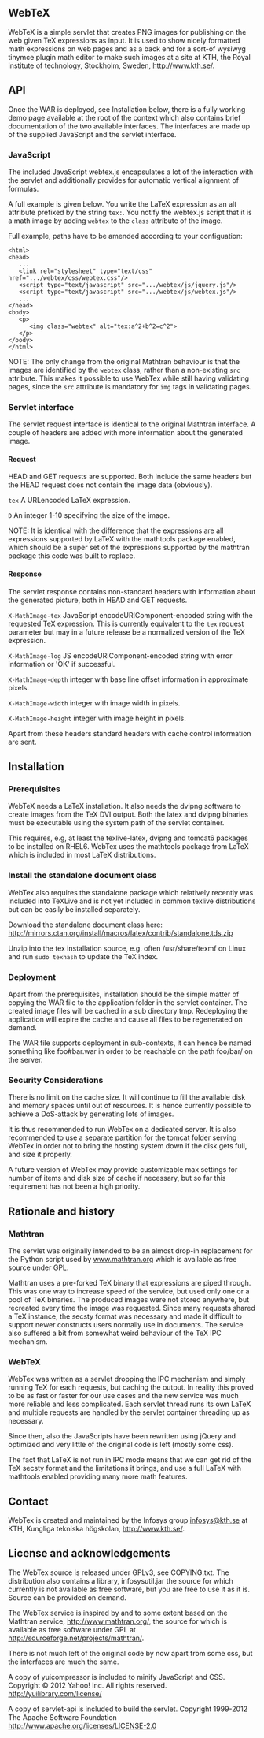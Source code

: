 WebTeX
------

WebTeX is a simple servlet that creates PNG images for publishing on the web
given TeX expressions as input. It is used to show nicely formatted math
expressions on web pages and as a back end for a sort-of wysiwyg tinymce 
plugin math editor to make such images at a site at KTH, the Royal institute
of technology, Stockholm, Sweden, http://www.kth.se/.


## API

Once the WAR is deployed, see Installation below, there is a fully working
demo page available at the root of the context which also contains brief 
documentation of the two available interfaces. The interfaces are made up 
of the supplied JavaScript and the servlet interface.

### JavaScript

The included JavaScript webtex.js encapsulates a lot of the interaction
with the servlet and additionally provides for automatic vertical alignment
of formulas.

A full example is given below. You write the LaTeX expression as an alt attribute
prefixed by the string `tex:`. You notify the webtex.js script that it is 
a math image by adding `webtex` to the `class` attribute of the image.

Full example, paths have to be amended according to your configuation:
```
<html>
<head>
   ...
   <link rel="stylesheet" type="text/css" href=".../webtex/css/webtex.css"/>
   <script type="text/javascript" src=".../webtex/js/jquery.js"/>
   <script type="text/javascript" src=".../webtex/js/webtex.js"/>
   ...
</head>
<body>
   <p>
      <img class="webtex" alt="tex:a^2+b^2=c^2">
   </p>
</body>
</html>
```

NOTE: The only change from the original Mathtran behaviour is that the images 
are identified by the `webtex` class, rather than a non-existing `src` attribute. 
This makes it possible to use WebTex while still having validating pages, since
the `src` attribute is mandatory for `img` tags in validating pages.

### Servlet interface

The servlet request interface is identical to the original Mathtran interface. 
A couple of headers are added with more information about the generated image.

#### Request

HEAD and GET requests are supported. Both include the same headers but the 
HEAD request does not contain the image data (obviously).

`tex` A URLencoded LaTeX expression.

`D` An integer 1-10 specifying the size of the image.

NOTE: It is identical with the difference that the expressions are all expressions
supported by LaTeX with the mathtools package enabled, which should be a super
set of the expressions supported by the mathtran package this code was built to
replace.

#### Response

The servlet response contains non-standard headers with information about the 
generated picture, both in HEAD and GET requests.

`X-MathImage-tex` JavaScript encodeURIComponent-encoded string with the requested
TeX expression. This is currently equivalent to the `tex` request parameter but may
in a future release be a normalized version of the TeX expression.

`X-MathImage-log` JS encodeURIComponent-encoded string with error information or
'OK' if successful. 

`X-MathImage-depth` integer with base line offset information in approximate pixels.

`X-MathImage-width` integer with image width in pixels.

`X-MathImage-height` integer with image height in pixels.

Apart from these headers standard headers with cache control information are sent.


## Installation

### Prerequisites

WebTeX needs a LaTeX installation. It also needs the dvipng software to
create images from the TeX DVI output. Both the latex and dvipng 
binaries must be executable using the system path of the servlet container.

This requires, e.g, at least the texlive-latex, dvipng and tomcat6 packages 
to be installed on RHEL6. WebTex uses the mathtools package from LaTeX which
is included in most LaTeX distributions.

### Install the standalone document class

WebTex also requires the standalone package which relatively recently was 
included into TeXLive and is not yet included in common texlive distributions
but can be easily be installed separately.

Download the standalone document class here:
http://mirrors.ctan.org/install/macros/latex/contrib/standalone.tds.zip

Unzip into the tex installation source, e.g. often /usr/share/texmf on Linux and
run `sudo texhash` to update the TeX index.

### Deployment

Apart from the prerequisites, installation should be the simple matter of 
copying the WAR file to the application folder in the servlet container. 
The created image files will be cached in a sub directory tmp. Redeploying 
the application will expire the cache and cause all files to be regenerated
on demand.

The WAR file supports deployment in sub-contexts, it can hence be named 
something like foo#bar.war in order to be reachable on the path foo/bar/
on the server.

### Security Considerations

There is no limit on the cache size. It will continue to fill the available
disk and memory spaces until out of resources. It is hence currently
possible to achieve a DoS-attack by generating lots of images.

It is thus recommended to run WebTex on a dedicated server. It is also 
recommended to use a separate partition for the tomcat folder serving
WebTex in order not to bring the hosting system down if the disk gets full,
and size it properly.

A future version of WebTex may provide customizable max settings for 
number of items and disk size of cache if necessary, but so far this 
requirement has not been a high priority.


## Rationale and history

### Mathtran

The servlet was originally intended to be an almost drop-in replacement for 
the Python script used by www.mathtran.org which is available as free source
under GPL.

Mathtran uses a pre-forked TeX binary that expressions are piped 
through. This was one way to increase speed of the service, but used only
one or a pool of TeX binaries. The produced images were not stored anywhere,
but recreated every time the image was requested. Since many requests
shared a TeX instance, the secsty format was necessary and made it difficult
to support newer constructs users normally use in documents. The service
also suffered a bit from somewhat weird behaviour of the TeX IPC mechanism.


### WebTeX

WebTex was written as a servlet dropping the IPC mechanism and simply
running TeX for each requests, but caching the output. In reality this proved
to be as fast or faster for our use cases and the new service was much more
reliable and less complicated. Each servlet thread runs its own LaTeX and 
multiple requests are handled by the servlet container threading up as necessary.

Since then, also the JavaScripts have been rewritten using jQuery and
optimized and very little of the original code is left (mostly some css).

The fact that LaTeX is not run in IPC mode means that we can get rid of the
TeX secsty format and the limitations it brings, and use a full LaTeX with
mathtools enabled providing many more math features.


## Contact

WebTex is created and maintained by the Infosys group <infosys@kth.se> 
at KTH, Kungliga tekniska högskolan, http://www.kth.se/.


## License and acknowledgements

The WebTex source is released under GPLv3, see COPYING.txt. The distribution
also contains a library, infosysutil.jar the source for which currently
is not available as free software, but you are free to use it as it is. Source
can be provided on demand.

The WebTex service is inspired by and to some extent based on the Mathtran 
service, http://www.mathtran.org/, the source for which is available as 
free software under GPL at http://sourceforge.net/projects/mathtran/.

There is not much left of the original code by now apart from some css,
but the interfaces are much the same.

A copy of yuicompressor is included to minify JavaScript and CSS.
Copyright © 2012 Yahoo! Inc. All rights reserved.
http://yuilibrary.com/license/

A copy of servlet-api is included to build the servlet.
Copyright 1999-2012 The Apache Software Foundation
http://www.apache.org/licenses/LICENSE-2.0
